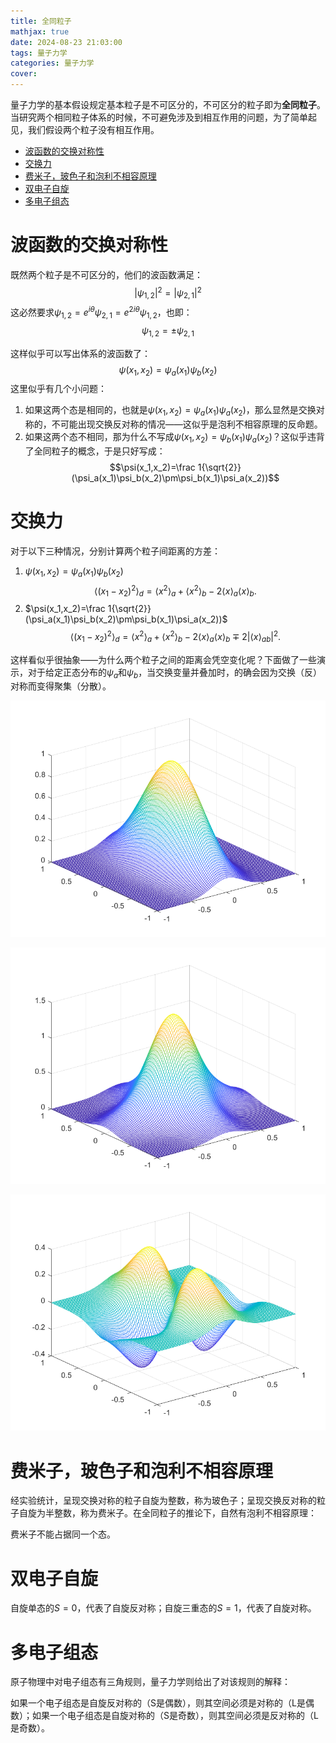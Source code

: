 ```yaml
---
title: 全同粒子
mathjax: true
date: 2024-08-23 21:03:00
tags: 量子力学
categories: 量子力学
cover:
---
```

量子力学的基本假设规定基本粒子是不可区分的，不可区分的粒子即为**全同粒子**。当研究两个相同粒子体系的时候，不可避免涉及到相互作用的问题，为了简单起见，我们假设两个粒子没有相互作用。

- [波函数的交换对称性](#波函数的交换对称性)
- [交换力](#交换力)
- [费米子，玻色子和泡利不相容原理](#费米子玻色子和泡利不相容原理)
- [双电子自旋](#双电子自旋)
- [多电子组态](#多电子组态)


# 波函数的交换对称性

既然两个粒子是不可区分的，他们的波函数满足：
$$|\psi_{1,2}|^2=|\psi_{2,1}|^2$$
这必然要求$\psi_{1,2}=e^{i\theta}\psi_{2,1}=e^{2i\theta}\psi_{1,2}$，也即：
$$\psi_{1,2}=\pm\psi_{2,1}$$

这样似乎可以写出体系的波函数了：
$$\psi(x_1,x_2)=\psi_a(x_1)\psi_b(x_2)$$
这里似乎有几个小问题：
1. 如果这两个态是相同的，也就是$\psi(x_1,x_2)=\psi_a(x_1)\psi_a(x_2)$，那么显然是交换对称的，不可能出现交换反对称的情况——这似乎是泡利不相容原理的反命题。
2. 如果这两个态不相同，那为什么不写成$\psi(x_1,x_2)=\psi_b(x_1)\psi_a(x_2)$？这似乎违背了全同粒子的概念，于是只好写成：
$$\psi(x_1,x_2)=\frac 1{\sqrt{2}}(\psi_a(x_1)\psi_b(x_2)\pm\psi_b(x_1)\psi_a(x_2))$$

# 交换力

对于以下三种情况，分别计算两个粒子间距离的方差：
1. $\psi(x_1,x_2)=\psi_a(x_1)\psi_b(x_2)$
$$\langle\left(x_1-x_2\right)^2\rangle_d=\langle x^2\rangle_a+\langle x^2\rangle_b-2\langle x\rangle_a\langle x\rangle_b .$$
2. $\psi(x_1,x_2)=\frac 1{\sqrt{2}}(\psi_a(x_1)\psi_b(x_2)\pm\psi_b(x_1)\psi_a(x_2))$
$$\langle\left(x_1-x_2\right)^2\rangle_d=\langle x^2\rangle_a+\langle x^2\rangle_b-2\langle x\rangle_a\langle x\rangle_b\mp 2|\langle x\rangle_{ab}|^2 .$$

这样看似乎很抽象——为什么两个粒子之间的距离会凭空变化呢？下面做了一些演示，对于给定正态分布的$\psi_a$和$\psi_b$，当交换变量并叠加时，的确会因为交换（反）对称而变得聚集（分散）。

![alt text](/img/全同粒子/untitled.png)

![alt text](/img/全同粒子/untitled2.png)

![alt text](/img/全同粒子/untitled3.png)

# 费米子，玻色子和泡利不相容原理

经实验统计，呈现交换对称的粒子自旋为整数，称为玻色子；呈现交换反对称的粒子自旋为半整数，称为费米子。在全同粒子的推论下，自然有泡利不相容原理：

费米子不能占据同一个态。

# 双电子自旋

自旋单态的$S=0$，代表了自旋反对称；自旋三重态的$S=1$，代表了自旋对称。

# 多电子组态

原子物理中对电子组态有三角规则，量子力学则给出了对该规则的解释：

如果一个电子组态是自旋反对称的（S是偶数），则其空间必须是对称的（L是偶数）；如果一个电子组态是自旋对称的（S是奇数），则其空间必须是反对称的（L是奇数）。